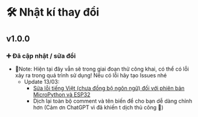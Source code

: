 # 🛠️ Nhật kí thay đổi

## v1.0.0

### ➕ Đã cập nhật / sửa đổi
- 📒Note: Hiện tại đây vẫn sẽ trong giai đoạn thử công khai, có thể có lỗi xảy ra trong quá trình sử dụng! Nếu có lỗi hãy tạo Issues nhé
    - Update 13/03:
        - [Sửa lỗi tiếng Việt (chưa đồng bộ ngôn ngữ) đối với phiên bản MicroPython và ESP32](https://github.com/chezzakowo/DemNguocKiThiArduino/commit/f1709318f3829a1cfcc474e71a28971b3c96838e)
        - Dịch lại toàn bộ comment và tên biến để cho bạn dễ dàng chỉnh hơn (Cảm ơn ChatGPT vì đã khiến t dịch thủ công 🐧) 
<!-- ### ➖ Đã xóa
-  -->

